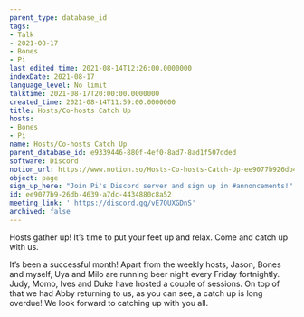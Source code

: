 ```yaml
---
parent_type: database_id
tags:
- Talk
- 2021-08-17
- Bones
- Pi
last_edited_time: 2021-08-14T12:26:00.0000000
indexDate: 2021-08-17
language_level: No limit
talktime: 2021-08-17T20:00:00.0000000
created_time: 2021-08-14T11:59:00.0000000
title: Hosts/Co-hosts Catch Up
hosts:
- Bones
- Pi
name: Hosts/Co-hosts Catch Up
parent_database_id: e9339446-880f-4ef0-8ad7-8ad1f507dded
software: Discord
notion_url: https://www.notion.so/Hosts-Co-hosts-Catch-Up-ee9077b926db4639a7dc4434880c8a52
object: page
sign_up_here: "Join Pi's Discord server and sign up in #annoncements!"
id: ee9077b9-26db-4639-a7dc-4434880c8a52
meeting_link: ' https://discord.gg/vE7QUXGDnS'
archived: false
---
```









Hosts gather up! It’s time to put your feet up and relax. Come and catch up with us.

It’s been a successful month! Apart from the weekly hosts, Jason, Bones and myself, Uya and Milo are running beer night every Friday fortnightly. Judy, Momo, Ives and Duke have hosted a couple of sessions. On top of that we had Abby returning to us, as you can see, a catch up is long overdue! We look forward to catching up with you all.

















